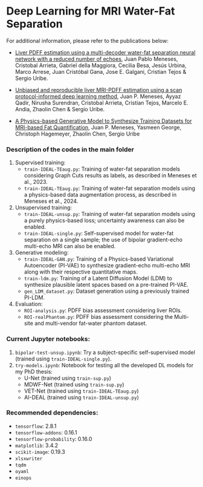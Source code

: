 # Deep Learning for MRI Water-Fat Separation

For additional information, please refer to the publications below:

- [Liver PDFF estimation using a multi-decoder water-fat separation neural network with a reduced number of echoes](https://link.springer.com/article/10.1007/s00330-023-09576-2), Juan Pablo Meneses, Cristobal Arrieta, Gabriel della Maggiora, Cecilia Besa, Jesús Urbina, Marco Arrese, Juan Cristóbal Gana, Jose E. Galgani, Cristian Tejos & Sergio Uribe.

- [Unbiased and reproducible liver MRI-PDFF estimation using a scan protocol-informed deep learning method](https://link.springer.com/10.1007/s00330-024-11164-x), Juan P. Meneses, Ayyaz Qadir, Nirusha Surendran, Cristobal Arrieta, Cristian Tejos, Marcelo E. Andia, Zhaolin Chen & Sergio Uribe.

- [A Physics-based Generative Model to Synthesize Training Datasets for MRI-based Fat Quantification](https://arxiv.org/abs/2412.08741), Juan P. Meneses, Yasmeen George, Christoph Hagemeyer, Zhaolin Chen, Sergio Uribe

### Description of the codes in the main folder
1. Supervised training:
	- ```train-IDEAL-TEaug.py```: Training of water-fat separation models considering Graph Cuts results as labels, as described in Meneses et al., 2023.
	- ```train-IDEAL-TEaug.py```: Training of water-fat separation models using a physics-based data augmentation process, as described in Meneses et al., 2024.
2. Unsupervised training:
	- ```train-IDEAL-unsup.py```: Training of water-fat separation models using a purely physics-based loss; uncertainty awareness can also be enabled.
	- ```train-IDEAL-single.py```: Self-supervised model for water-fat separation on a single sample; the use of bipolar gradient-echo multi-echo MRI can also be enabled.
3. Generative modeling:
	- ```train-IDEAL-GAN.py```: Training of a Physics-based Variational Autoencoder (PI-VAE) to synthesize gradient-echo multi-echo MRI along with their respective quantitative maps.
	- ```train-ldm.py```: Training of a Latent Diffusion Model (LDM) to synthesize plausible latent spaces based on a pre-trained PI-VAE.
	- ```gen_LDM_dataset.py```: Dataset generation using a previously trained PI-LDM.
4. Evaluation:
	- ```ROI-analysis.py```: PDFF bias assessment considering liver ROIs.
	- ```ROI-realPhantom.py```: PDFF bias assessment considering the Multi-site and multi-vendor fat-water phantom dataset.

### Current Jupyter notebooks:
1. ```bipolar-test-unsup.ipynb```: Try a subject-specific self-supervised model (trained using ```train-IDEAL-single.py```).
2. ```try-models.ipynb```: Notebook for testing all the developed DL models for my PhD thesis:
	- U-Net (trained using ```train-sup.py```)
	- MDWF-Net (trained using ```train-sup.py```)
	- VET-Net (trained using ```train-IDEAL-TEaug.py```)
	- AI-DEAL (trained using ```train-IDEAL-unsup.py```)

### Recommended dependencies:
- ```tensorflow```: 2.8.1
- ```tensorflow-addons```: 0.16.1
- ```tensorflow-probability```: 0.16.0
- ```matplotlib```: 3.4.2
- ```scikit-image```: 0.19.3
- ```xlsxwriter```
- ```tqdm```
- ```oyaml```
- ```einops```

